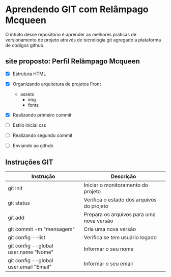 # Aprendendo GIT com Relâmpago Mcqueen
O intuito desse repositório é aprender as melhores práticas de versionamento de projeto através de tecnologia git agregado a plataforma de codigos github.

## site proposto: Perfil Relâmpago Mcqueen

- [x] Estrutura HTML
- [x] Organizando arquitetura de projetos Front
    - assets
        - img
        - fonts
- [x] Realizando primeiro commit
- [ ] Estilo inicial css
- [ ] Realizando segundo commit
- [ ] Enviando ao github


## Instruções GIT

| Instrução | Descrição |
|-|-|
 git init| Iniciar o monitoramento do projeto |
 git status| Verifica o estado dos arquivos do projeto |
 git add| Prepara os arquivos para uma nova versão |
 git commit -m "mensagem"| Cria uma nova versão |
 git config --list| Verifica se tem usuário logado|
 git config --global user.name "Nome"| Informar o seu nome|
 git config --global user.email "Email"| Informar o seu email|
  